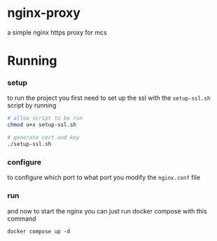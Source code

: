 # nginx-proxy

a simple nginx https proxy for mcs

# Running

### setup
to run the project you first need to set up the ssl with the `setup-ssl.sh` script by running
```sh
# allow script to be run
chmod u+x setup-ssl.sh

# generate cert and key
./setup-ssl.sh
```

### configure
to configure which port to what port you modify the `nginx.conf` file

### run
and now to start the nginx you can just run docker compose with this command
```
docker compose up -d
```
